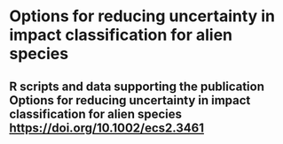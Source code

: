 # Options for reducing uncertainty in impact classification for alien species
## R scripts and data supporting the publication Options for reducing uncertainty in impact classification for alien species  https://doi.org/10.1002/ecs2.3461
